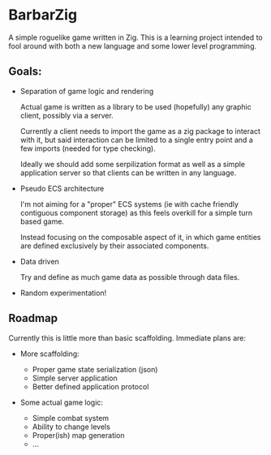 BarbarZig
=========

A simple roguelike game written in Zig.
This is a learning project intended to fool around with both a new language and
some lower level programming.

Goals:
------

- Separation of game logic and rendering

  Actual game is written as a library to be used (hopefully) any graphic client,
  possibly via a server.

  Currently a client needs to import the game as a zig package to interact with 
  it, but said interaction can be limited to a single entry point and a few 
  imports (needed for type checking).

  Ideally we should add some serpilization format as well as a simple application
  server so that clients can be written in any language.

- Pseudo ECS architecture

  I'm not aiming for a "proper" ECS systems (ie with cache friendly contiguous
  component storage) as this feels overkill for a simple turn based game.

  Instead focusing on the composable aspect of it, in which game entities are 
  defined exclusively by their associated components.

- Data driven

  Try and define as much game data as possible through data files.

- Random experimentation!

Roadmap
-------

Currently this is little more than basic scaffolding.
Immediate plans are:

- More scaffolding:

    - Proper game state serialization (json)
    - Simple server application
    - Better defined application protocol

- Some actual game logic:

    - Simple combat system
    - Ability to change levels
    - Proper(ish) map generation
    - ...
